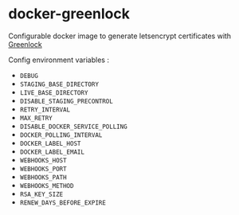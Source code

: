 # docker-greenlock

Configurable docker image to generate letsencrypt certificates with [Greenlock](https://git.coolaj86.com/coolaj86/greenlock.js)

Config environment variables :
- `DEBUG`
- `STAGING_BASE_DIRECTORY`
- `LIVE_BASE_DIRECTORY`
- `DISABLE_STAGING_PRECONTROL`
- `RETRY_INTERVAL`
- `MAX_RETRY`
- `DISABLE_DOCKER_SERVICE_POLLING`
- `DOCKER_POLLING_INTERVAL`
- `DOCKER_LABEL_HOST`
- `DOCKER_LABEL_EMAIL`
- `WEBHOOKS_HOST`
- `WEBHOOKS_PORT`
- `WEBHOOKS_PATH`
- `WEBHOOKS_METHOD`
- `RSA_KEY_SIZE`
- `RENEW_DAYS_BEFORE_EXPIRE`